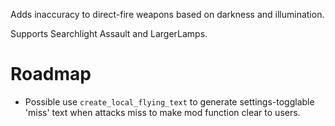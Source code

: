 Adds inaccuracy to direct-fire weapons based on darkness and illumination.

Supports Searchlight Assault and LargerLamps.

# Roadmap
  - Possible use `create_local_flying_text` to generate settings-togglable 'miss' text when attacks miss to make mod function clear to users.
